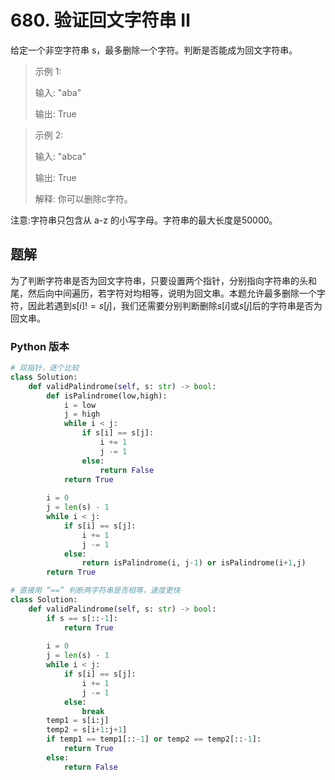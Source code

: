 # 680. 验证回文字符串 Ⅱ

给定一个非空字符串 s，最多删除一个字符。判断是否能成为回文字符串。

> 示例 1:
>
> 输入: "aba"
> 
> 输出: True


> 示例 2:
>
> 输入: "abca"
> 
> 输出: True
> 
> 解释: 你可以删除c字符。


注意:字符串只包含从 a-z 的小写字母。字符串的最大长度是50000。


## 题解
为了判断字符串是否为回文字符串，只要设置两个指针，分别指向字符串的头和尾，然后向中间遍历，若字符对均相等，说明为回文串。本题允许最多删除一个字符，因此若遇到$s[i] != s[j]$，我们还需要分别判断删除$s[i]$或$s[j]$后的字符串是否为回文串。


### Python 版本

```python
# 双指针，逐个比较
class Solution:
    def validPalindrome(self, s: str) -> bool:
        def isPalindrome(low,high):
            i = low
            j = high
            while i < j:
                if s[i] == s[j]:
                    i += 1
                    j -= 1
                else:
                    return False
            return True
        
        i = 0
        j = len(s) - 1
        while i < j:
            if s[i] == s[j]:
                i += 1
                j -= 1
            else:
                return isPalindrome(i, j-1) or isPalindrome(i+1,j)
        return True
```

```python
# 直接用 “==” 判断两字符串是否相等，速度更快
class Solution:
    def validPalindrome(self, s: str) -> bool:
        if s == s[::-1]:
            return True
        
        i = 0
        j = len(s) - 1
        while i < j:
            if s[i] == s[j]:
                i += 1
                j -= 1
            else:
                break
        temp1 = s[i:j]
        temp2 = s[i+1:j+1]
        if temp1 == temp1[::-1] or temp2 == temp2[::-1]:
            return True
        else:
            return False
```